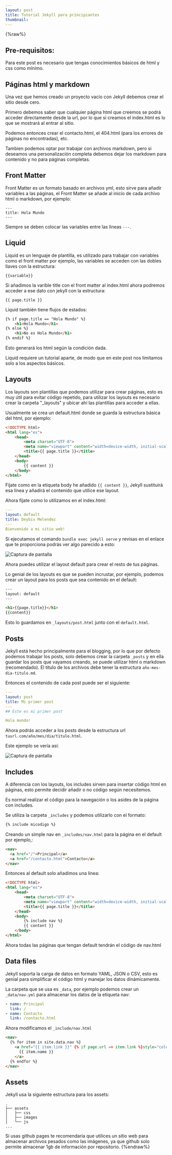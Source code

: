 ```yaml
---
layout: post
title: Tutorial Jekyll para principiantes
thumbnail: 
---
```

{%raw%}
## Pre-requisitos:

Para este post es necesario que tengas conocimientos básicos de html y css como mínimo.

## Páginas html y markdown

Una vez que hemos creado un proyecto vacío con Jekyll debemos crear el sitio desde cero.

Primero debemos saber que cualquier página html que creemos se podrá acceder directamente desde la url, por lo que si creamos el index.html es lo que se mostrará al entrar al sitio.

Podemos entonces crear el contacto.html, el 404.html (para los errores de páginas no encontradas), etc.

Tambien podemos optar por trabajar con archivos markdown, pero si deseamos una personalización completa debemos dejar los markdown para contenido y no para páginas completas.

## Front Matter

Front Matter es un formato basado en archivos yml, esto sirve para añadir variables a las páginas, el Front Matter se añade al inicio de cada archivo html o markdown, por ejemplo:
```
---
title: Hola Mundo
---
```
Siempre se deben colocar las variables entre las lineas `---`.

## Liquid

Liquid es un lenguaje de plantilla, es utilizado para trabajar con variables como el front matter por ejemplo, las variables se acceden con las dobles llaves con la estructura:

```
{{variable}}
```

Si añadimos la varible title con el front matter al index.html ahora podremos acceder a ese dato con jekyll con la estructura:

```
{{ page.title }}
```

Liquid también tiene flujos de estados:

```html
{% if page.title == "Hola Mundo" %}
    <h1>Hola Mundo</h1>
{% else %}
    <h1>No es Hola Mundo</h1>
{% endif %}
```

Esto generará los html según la condición dada.

Liquid requiere un tutorial aparte, de modo que en este post nos limitamos solo a los aspectos básicos.

## Layouts

Los layouts son plantillas que podemos utilizar para crear páginas, esto es muy útil para evitar código repetido, para utilizar los layouts es necesario crear la carpeta "_layouts" y ubicar ahí las plantillas para acceder a ellas.

Usualmente se crea un default.html donde se guarda la estructura básica del html, por ejemplo:

```html
<!DOCTYPE html>
<html lang="es">
    <head>
        <meta charset="UTF-8">
        <meta name="viewport" content="width=device-width, initial-scale=1.0">
        <title>{{ page.title }}</title>
    </head>
    <body>
        {{ content }}
    </body>
</html>
```

Fíjate como en la etiqueta body he añadido `{{ content }}`, Jekyll sustituirá esa línea y añadirá el contenido que utilice ese layout.

Ahora fíjate como lo utilizamos en el index.html:

```yml
---
layout: default
title: Deybis Melendez
---
Bienvenido a mi sitio web!
```

Si ejecutamos el comando `bundle exec jekyll serve` y revisas en el enlace que te proporciona podrás ver algo parecido a esto:

![Captura de pantalla](https://i.postimg.cc/C1sddnZy/Captura-de-pantalla-2020-12-15-17-04-58.png)

Ahora puedes utilizar el layout default para crear el resto de tus páginas.

Lo genial de los layouts es que se pueden incrustar, por ejemplo, podemos crear un layout para los posts que sea contenido en el default:

```html
---
layout: default
---

<h1>{{page.title}}</h1>
{{content}}
```
Esto lo guardamos en `_layouts/post.html` junto con el `default.html`.

## Posts

Jekyll está hecho principalmente para el blogging, por lo que por defecto podemos trabajar los posts, solo debemos crear la carpeta `_posts` y en ella guardar los posts que vayamos creando, se puede utilizar html o markdown (recomendado). El título de los archivos debe tener la estructura `año-mes-dia-titulo.md`.

Entonces el contenido de cada post puede ser el siguiente:

```yml
---
layout: post
title: Mi primer post
---
## Este es mi primer post

Hola mundo!
```

Ahora podrás acceder a los posts desde la estructura url `tuurl.com/año/mes/dia/titulo.html`.

Este ejemplo se vería así:

![Captura de pantalla](https://i.postimg.cc/3w40nwdV/Captura-de-pantalla-2020-12-15-17-41-59.png)

## Includes

A diferencia con los layouts, los includes sirven para insertar código html en páginas, esto permite decidir añadir o no código según necesitemos.

Es normal realizar el código para la navegación o los asides de la página con includes.

Se utiliza la carpeta `_includes` y podemos utilizarlo con el formato:

```html
{% include micodigo %}
```

Creando un simple nav en `_includes/nav.html` para la página en el default por ejemplo,:

```html
<nav>
  <a href="/">Principal</a>
  <a href="/contacto.html">Contacto</a>
</nav>
```

Entonces al default solo añadimos una línea:

```html
<!DOCTYPE html>
<html lang="es">
    <head>
        <meta charset="UTF-8">
        <meta name="viewport" content="width=device-width, initial-scale=1.0">
        <title>{{ page.title }}</title>
    </head>
    <body>
        {% include nav %}
        {{ content }}
    </body>
</html>
```

Ahora todas las páginas que tengan default tendrán el código de nav.html

## Data files

Jekyll soporta la carga de datos en formato YAML, JSON o CSV, esto es genial para simplificar el código html y manejar los datos dinámicamente.

La carpeta que se usa es `_data`, por ejemplo podemos crear un `_data/nav.yml` para almacenar los datos de la etiqueta nav:

```yml
- name: Principal
  link: /
- name: Contacto
  link: /contacto.html
```

Ahora modificamos el `_include/nav.html`
```html
<nav>
  {% for item in site.data.nav %}
    <a href="{{ item.link }}" {% if page.url == item.link %}style="color: red;"{% endif %}>
      {{ item.name }}
    </a>
  {% endfor %}
</nav>
```

## Assets

Jekyll usa la siguiente estructura para los assets:

```
.
├── assets
│   ├── css
│   ├── images
│   └── js
...
```
Si usas github pages te recomendaría que utilices un sitio web para almacenar archivos pesados como las imágenes, ya que github solo permite almacenar 1gb de información por repositorio.
{%endraw%}
